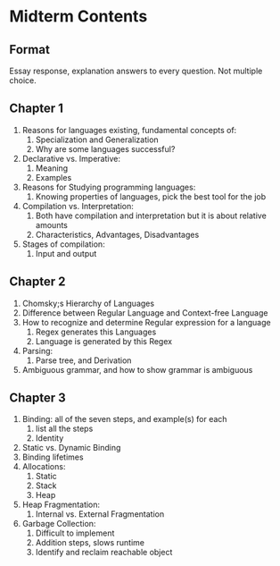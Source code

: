 # Midterm Contents

## Format

Essay response, explanation answers to every question. Not multiple choice.

## Chapter 1

1. Reasons for languages existing, fundamental concepts of:
    1. Specialization and Generalization
    1. Why are some languages successful?
1. Declarative vs. Imperative:
    1. Meaning
    1. Examples
1. Reasons for Studying programming languages:
    1. Knowing properties of languages, pick the best tool for the job
1. Compilation vs. Interpretation:
    1. Both have compilation and interpretation but it is about relative amounts
    1. Characteristics, Advantages, Disadvantages
1. Stages of compilation:
    1. Input and output

## Chapter 2

1. Chomsky;s Hierarchy of Languages
1. Difference between Regular Language and Context-free Language
1. How to recognize and determine Regular expression for a language
    1. Regex generates this Languages
    1. Language is generated by this Regex
1. Parsing:
    1. Parse tree, and Derivation
1. Ambiguous grammar, and how to show grammar is ambiguous

## Chapter 3

1. Binding: all of the seven steps, and example(s) for each
    1. list all the steps
    1. Identity
1. Static vs. Dynamic Binding
1. Binding lifetimes
1. Allocations:
    1. Static
    1. Stack
    1. Heap
1. Heap Fragmentation:
    1. Internal vs. External Fragmentation
1. Garbage Collection:
    1. Difficult to implement
    1. Addition steps, slows runtime
    1. Identify and reclaim reachable object

